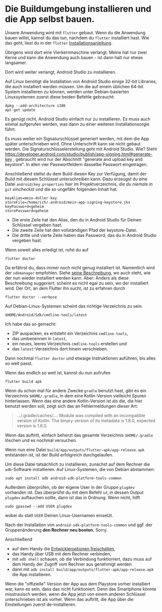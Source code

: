# Die Buildumgebung installieren und die App selbst bauen.

Unsere Anwendung wird mit `flutter` gebaut. Wenn du die Anwendung
bauen willst, kannst du das tun, nachdem du `flutter` installiert
hast. Wie das geht, liest du in der `flutter`
[Installationsanleitung](https://docs.flutter.dev/get-started/install).

Übrigens wird dort eine Vierkernmaschine verlangt. Meine hat nur zwei
Kerne und kann die Anwendung auch bauen - ist dann halt nur etwas
langsamer.

Dort wird weiter verlangt, Android Studio zu installieren.

Auf Linux benötigt die Installation von Android Studio einige 32-bit
Libraries, die auch installiert werden müssen. Um die auf einem
üblichen 64-bit System installieren zu können, werden unter
Debian-basierten Linuxsystemen zuerst diese beiden Befehle gebraucht:

```
dpkg --add-architecture i386
apt-get update
```

Es genügt nicht, Android Studio einfach nur zu installieren. Es muss
auch einmal aufgerufen werden, was dann zu einer weiteren
Installationsorgie führt.

Es muss weiter ein Signaturschlüssel generiert werden, mit dem die App
später unterschrieben wird. Ohne Unterschrift kann sie nicht gebaut
werden. Die Signaturschlüsselerstellung geht mit Android Studio. Wie?
Steht
https://developer.android.com/studio/publish/app-signing.html#generate-key
, gebraucht wird nur der Abschnitt "generate and upload key and
keystore". In allen vier Passwortfeldern dasselbe Passwort
eingetragen.

Anschließend stellst du dem Build diesen Key zur Verfügung, damit der
Build mit diesem Schlüssel unterschreiben kann.  Dazu erzeugst du eine
Datei `android/key.properties` hier im Projektverzeichnis, _die du
niemals in `git` eincheckst_ und die so ungefähr folgenden Inhalt hat:

```
keyAlias=mein-doller-key
storeFile=/home/ich/.android/mein-app-signing-keystore.jks
keyPassword=geheim
storePassword=geheim
```

* Die erste Zeile hat den Alias, den du in Android Studio für Deinen
Schlüssel vergeben hast.
* Die zweite Zeile hat den vollständigen Pfad der keystore-Datei.
* Die dritte und vierte Zeile haben das Password, das du in Android
Studio vergeben hast.

Wenn soweit alles erledigt ist, rufst du auf

```
flutter doctor
```

Da erfährst du, dass immer noch nicht genug installiert
ist. Namentlich wird der `sdkmanager` empfohlen.  Siehe [seine
Beschreibung](https://developer.android.com/tools/sdkmanager), wo auch
steht, wie der nun wieder installiert werden kann. Aber: Anders als
diese Beschreibung suggeriert, scheint es nicht egal zu sein, wo der
installiert wird. Der Ort, an dem Flutter ihn sucht, ist zu erfahren
durch

```
flutter doctor --verbose
```

Auf Debian-Linux-Systemen scheint das richtige Verzeichnis zu sein:

`$HOME/Android/Sdk/cmdline-tools/latest`

Ich habe das so gemacht:

* ZIP auspacken, es entsteht ein Verzeichnis `cmdline-tools`,
* das umbenennen in `latest`,
* ein neues, leeres Verzeichnis `cmdline-tools` erstellen und
* das `latest`-Verzeichnis dort hinein verschíeben.

Dann nochmal `flutter doctor` und etwaige Instruktionen auführen, bis
alles so weit passt.

Wenn das endlich so weit ist, kannst du nun aufrufen

```
flutter build apk
```

Wenn du schon mal für andere Zwecke `gradle` benutzt hast, gibt es ein
Verzeichnis `$HOME/.gradle`, in dem eine Kotlin-Version vielleicht
Spuren hinterlassen. Wenn das eine andere Kotlin-Version ist als die,
die hier benutzt werden soll, zeigt sich das an Fehlermeldungen dieser
Art:

> .../.gradle/caches/...: Module was compiled with an incompatible
> version of Kotlin. The binary version of its metadata is 1.8.0,
> expected version is 1.6.0.

Wenn das auftritt, einfach beherzt das gesamte Verzeichnis
`$HOME/.gradle` löschen und es nochmal versuchen.

Wenn nun eine Datei `build/app/outputs/flutter-apk/app-release.apk`
entstanden ist, ist der Build erfolgreich durchgelaufen.

Um diese Datei tatsächlich zu installieren, zunächst auf dem Rechner
die `adb`-Software installieren.  Auf Linux-Systemen, die von Debian
abstammen:

```
sudo apt install adb android-sdk-platform-tools-common
```

Außerdem überprüfen, ob der eigene User in der Gruppe `plugdev`
vorhanden ist. Das überprüfst du mit dem Befehl `id`, in dessen Output
`plugdev` auftauchen sollte, dann ist das in Ordnung. Wenn nicht,
hilft

```
sudo gpasswd --add USER plugdev
```

wobei du statt `USER` Deinen Linux-Usernamen einsetzt.

Nach der Installation von `android-sdk-platform-tools-common` und
ggf. der Gruppenänderung **den Rechner neu booten.** Sorry.

Anschließend

* auf dem Handy die [Entwickleroptionen freischalten](https://www.heise.de/tipps-tricks/Android-Entwickleroptionen-aktivieren-deaktivieren-4041510.html),
* das Handy über USB mit dem Rechner verbinden,
* mit `adb shell` schauen, ob die Verbindung funktioniert, dazu muss
auf dem Handy der Zugriff vom Rechner aus genehmigt werden
* dann mit `adb install build/app/outputs/flutter-apk/app-release.apk`
die App installieren.

Wenn die "offizielle" Version der App aus dem Playstore vorher
installiert war, kann es sein, dass das nicht funktioniert. Denn das
Smartphone könnte misstrauisch werden, wenn die App jetzt von einem
anderen Schlüssel unterschrieben ist als vorher. Wenn das auftritt,
die App über die Einstellungen zuerst de-installieren.
